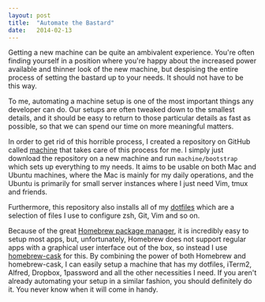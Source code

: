 ```yaml
---
layout: post
title:  "Automate the Bastard"
date:   2014-02-13
---
```


Getting a new machine can be quite an ambivalent experience. You're often
finding yourself in a position where you're happy about the increased power
available and thinner look of the new machine, but despising the entire process
of setting the bastard up to your needs. It should not have to be this way.

To me, automating a machine setup is one of the most important things any
developer can do. Our setups are often tweaked down to the smallest details,
and it should be easy to return to those particular details as fast as
possible, so that we can spend our time on more meaningful matters.

In order to get rid of this horrible process, I created a repository on GitHub
called [machine](https://github.com/majjoha/machine) that takes care of this
process for me. I simply just download the repository on a new machine and run
``machine/bootstrap`` which sets up everything to my needs. It aims to be usable
on both Mac and Ubuntu machines, where the Mac is mainly for my daily
operations, and the Ubuntu is primarily for small server instances where I just
need Vim, tmux and friends.

Furthermore, this repository also installs all of my
[dotfiles](https://github.com/majjoha/dotfiles) which are a selection of files I
use to configure zsh, Git, Vim and so on.

Because of the great [Homebrew package manager](http://brew.sh/), it is
incredibly easy to setup most apps, but, unfortunately, Homebrew does not
support regular apps with a graphical user interface out of the box, so instead
I use [homebrew-cask](https://github.com/phinze/homebrew-cask) for this.  By
combining the power of both Homebrew and homebrew-cask, I can easily setup a
machine that has my dotfiles, iTerm2, Alfred, Dropbox, 1password and all the
other necessities I need. If you aren't already automating your setup in a
similar fashion, you should definitely do it. You never know when it will come
in handy.
